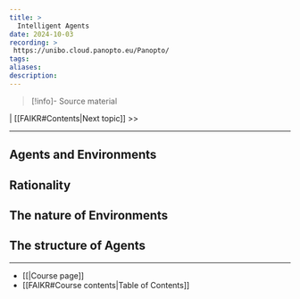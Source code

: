 ```yaml
---
title: >
  Intelligent Agents
date: 2024-10-03
recording: >
 https://unibo.cloud.panopto.eu/Panopto/
tags: 
aliases: 
description:
---
```

>[!info]- Source material


| [[FAIKR#Contents|Next topic]] >>

---

## Agents and Environments

## Rationality

## The nature of Environments

## The structure of Agents


---
- [[|Course page]]
- [[FAIKR#Course contents|Table of Contents]]





